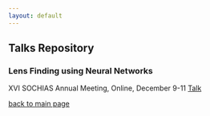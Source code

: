 ```yaml
---
layout: default
---
```


## Talks Repository

### Lens Finding using Neural Networks 
XVI SOCHIAS Annual Meeting, Online, December 9-11
[Talk](/pdf/Krojas_sochias2020.pdf)


[back to main page](./)